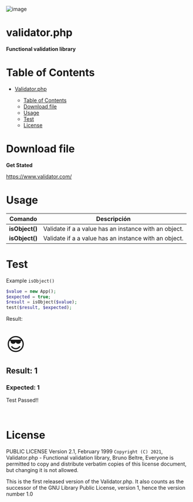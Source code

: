 ![image]("util/img/logo.png")

# validator.php

**Functional validation library**

# Table of Contents

- [Validator.php](#validator.php)

     - [Table of Contents](#table-of-contents)
     - [Download file](#Downloadfile)
     - [Usage](#usage)
     - [Test](#Test)
     - [License](#License)

# Download file

**Get Stated**

https://www.validator.com/

# Usage

| Comando        | Descripción                                           |
| -------------- | ----------------------------------------------------- |
| **isObject()** | Validate if a a value has an instance with an object. |
| **isObject()** | Validate if a a value has an instance with an object. |

# Test

Example `isObject()`

```php
$value = new App();
$expected = true;
$result = isObject($value);
test($result, $expected);
```

Result:

<br />
<span style="font-size:50px;">&#128526;</span>
<h2>Result: 1</h2>
<h3>Expected: 1</h3>
<p>Test Passed!!</p>
<br />

# License

PUBLIC LICENSE
Version 2.1, February 1999
`Copyright (C) 2021`, Validator.php - Functional validation library,
Bruno Beltre,
Everyone is permitted to copy and distribute verbatim copies
of this license document, but changing it is not allowed.

This is the first released version of the Validator.php. It also counts
as the successor of the GNU Library Public License, version 1, hence
the version number 1.0
